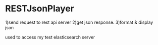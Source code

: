 # RESTJsonPlayer
1)send request to rest api server
2)get json response.
3)format & display json

used to access my test elasticsearch server

